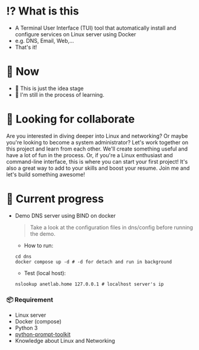 # ⁉️ What is this
- A Terminal User Interface (TUI) tool that automatically install and configure services on Linux server using Docker
- e.g. DNS, Email, Web,...
- That's it!

# 💫 Now
- 🤔 This is just the idea stage
- 📖 I'm still in the process of learning.

# 🔎 Looking for collaborate
Are you interested in diving deeper into Linux and networking? Or maybe you're looking to become a system administrator? Let's work together on this project and learn from each other. We'll create something useful and have a lot of fun in the process. Or, if you're a Linux enthusiast and command-line interface, this is where you can start your first project! It's also a great way to add to your skills and boost your resume. Join me and let's build something awesome!

# 📌 Current progress
- Demo DNS server using BIND on docker
    > Take a look at the configuration files in dns/config before running the demo.
    - How to run:
    ```
    cd dns
    docker compose up -d # -d for detach and run in background
    ```
    - Test (local host):
    ```
    nslookup anetlab.home 127.0.0.1 # localhost server's ip
    ```

### 📦 Requirement
- Linux server
- Docker (compose)
- Python 3
- [python-prompt-toolkit](https://github.com/prompt-toolkit/python-prompt-toolkit)
- Knowledge about Linux and Networking
